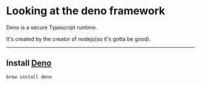 # Looking at the deno framework

Deno is a secure Typescript runtime.

It's created by the creator of nodejs(so it's gotta be good).

----
## Install [Deno](https://deno.land/)

```sh
brew install deno
```


